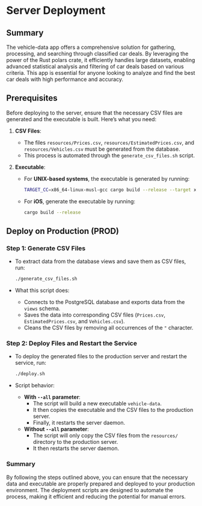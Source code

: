 # Server Deployment

## Summary

The vehicle-data app offers a comprehensive solution for gathering, processing, and searching through classified car deals.
By leveraging the power of the Rust polars crate, it efficiently handles large datasets, enabling advanced statistical
analysis and filtering of car deals based on various criteria. This app is essential for anyone looking to analyze
and find the best car deals with high performance and accuracy.

## Prerequisites

Before deploying to the server, ensure that the necessary CSV files are generated and the executable is built. Here’s what you need:

1. **CSV Files**:
    - The files `resources/Prices.csv`, `resources/EstimatedPrices.csv`, and `resources/Vehicles.csv` must be generated from the database.
    - This process is automated through the `generate_csv_files.sh` script.

2. **Executable**:
    - For **UNIX-based systems**, the executable is generated by running:

      ```bash
      TARGET_CC=x86_64-linux-musl-gcc cargo build --release --target x86_64-unknown-linux-musl
      ```

    - For **iOS**, generate the executable by running:

      ```bash
      cargo build --release
      ```

## Deploy on Production (PROD)

### Step 1: Generate CSV Files

- To extract data from the database views and save them as CSV files, run:

  ```bash
  ./generate_csv_files.sh
  ```

- What this script does:
  - Connects to the PostgreSQL database and exports data from the `views` schema.
  - Saves the data into corresponding CSV files (`Prices.csv`, `EstimatedPrices.csv`, and `Vehicles.csv`).
  - Cleans the CSV files by removing all occurrences of the `"` character.

### Step 2: Deploy Files and Restart the Service

- To deploy the generated files to the production server and restart the service, run:

  ```bash
  ./deploy.sh
  ```

- Script behavior:
  - **With `--all` parameter**:
    - The script will build a new executable `vehicle-data`.
    - It then copies the executable and the CSV files to the production server.
    - Finally, it restarts the server daemon.
  - **Without `--all` parameter**:
    - The script will only copy the CSV files from the `resources/` directory to the production server.
    - It then restarts the server daemon.

### Summary

By following the steps outlined above, you can ensure that the necessary data and executable are properly prepared and deployed to your production environment. The deployment scripts are designed to automate the process, making it efficient and reducing the potential for manual errors.

